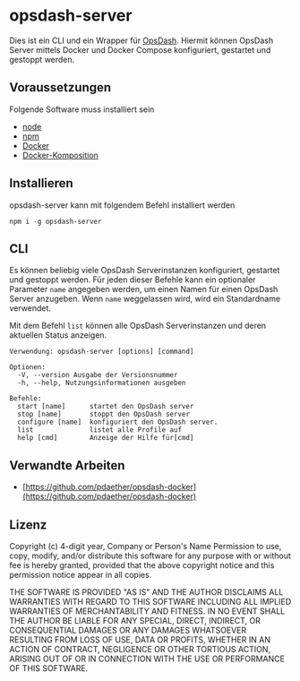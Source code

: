 # opsdash-server

Dies ist ein CLI und ein Wrapper für [OpsDash](https://www.opsdash.com/). Hiermit können OpsDash Server mittels Docker
und Docker Compose konfiguriert, gestartet und gestoppt werden.

## Voraussetzungen 

Folgende Software muss installiert sein

* [node](https://nodejs.org/en/download/)
* [npm](https://nodejs.org/en/download/)
* [Docker](https://docs.docker.com/docker-for-mac/install/)
* [Docker-Komposition](https://docs.docker.com/compose/install/) 

## Installieren 

opsdash-server kann mit folgendem Befehl installiert werden

```
npm i -g opsdash-server
```
  
## CLI

Es können beliebig viele OpsDash Serverinstanzen konfiguriert, gestartet und gestoppt werden. Für jeden dieser Befehle 
kann ein optionaler Parameter `name` angegeben werden, um einen Namen für einen OpsDash Server anzugeben. Wenn `name` 
weggelassen wird, wird ein Standardname verwendet.

Mit dem Befehl `list` können alle OpsDash Serverinstanzen und deren aktuellen Status anzeigen.

```
Verwendung: opsdash-server [options] [command]

Optionen:
  -V, --version Ausgabe der Versionsnummer
  -h, --help, Nutzungsinformationen ausgeben

Befehle:
  start [name]      startet den OpsDash server
  stop [name]       stoppt den OpsDash server
  configure [name]  konfiguriert den OpsDash server.
  list              listet alle Profile auf
  help [cmd]        Anzeige der Hilfe für[cmd]
```

## Verwandte Arbeiten

* [https://github.com/pdaether/opsdash-docker](https://github.com/pdaether/opsdash-docker)

## Lizenz
Copyright (c) 4-digit year, Company or Person's Name
Permission to use, copy, modify, and/or distribute this software for any
purpose with or without fee is hereby granted, provided that the above
copyright notice and this permission notice appear in all copies.

THE SOFTWARE IS PROVIDED "AS IS" AND THE AUTHOR DISCLAIMS ALL WARRANTIES
WITH REGARD TO THIS SOFTWARE INCLUDING ALL IMPLIED WARRANTIES OF
MERCHANTABILITY AND FITNESS. IN NO EVENT SHALL THE AUTHOR BE LIABLE FOR ANY
SPECIAL, DIRECT, INDIRECT, OR CONSEQUENTIAL DAMAGES OR ANY DAMAGES
WHATSOEVER RESULTING FROM LOSS OF USE, DATA OR PROFITS, WHETHER IN AN ACTION
OF CONTRACT, NEGLIGENCE OR OTHER TORTIOUS ACTION, ARISING OUT OF OR IN
CONNECTION WITH THE USE OR PERFORMANCE OF THIS SOFTWARE.
